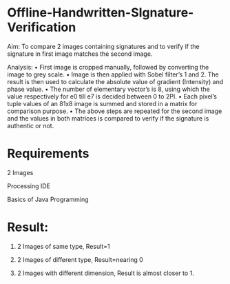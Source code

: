# Offline-Handwritten-SIgnature-Verification
Aim: 
To compare 2 images containing signatures and to verify if the signature in first image matches the second image.

Analysis: 
•	First image is cropped manually, followed by converting the image to grey scale. 
•	Image is then applied with Sobel filter’s 1 and 2. The result is then used to calculate the absolute value of gradient (Intensity) and phase value. 
•	The number of elementary vector’s is 8, using which the value respectively for e0 till e7 is decided between 0 to 2PI.
•	Each pixel’s tuple values of an 81x8 image is summed and stored in a matrix for comparison purpose.
•	The above steps are repeated for the second image and the values in both matrices is compared to verify if the signature is authentic or not.

# Requirements
2 Images

Processing IDE

Basics of Java Programming


# Result:
1.	2 Images of same type, Result=1

2.	2 Images of different type, Result=nearing 0

3.	2 Images with different dimension, Result is almost closer to 1.

